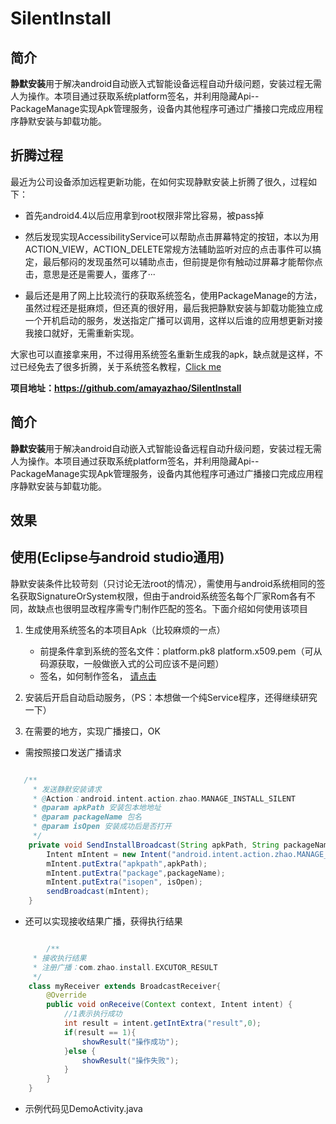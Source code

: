 # SilentInstall


## 简介

**静默安装**用于解决android自动嵌入式智能设备远程自动升级问题，安装过程无需人为操作。本项目通过获取系统platform签名，并利用隐藏Api--PackageManage实现Apk管理服务，设备内其他程序可通过广播接口完成应用程序静默安装与卸载功能。


## 折腾过程

最近为公司设备添加远程更新功能，在如何实现静默安装上折腾了很久，过程如下：

<!-- more -->

* 首先android4.4以后应用拿到root权限非常比容易，被pass掉

* 然后发现实现AccessibilityService可以帮助点击屏幕特定的按钮，本以为用ACTION_VIEW，ACTION_DELETE常规方法辅助监听对应的点击事件可以搞定，最后郁闷的发现虽然可以辅助点击，但前提是你有触动过屏幕才能帮你点击，意思是还是需要人，蛋疼了···

* 最后还是用了网上比较流行的获取系统签名，使用PackageManage的方法，虽然过程还是挺麻烦，但还真的很好用，最后我把静默安装与卸载功能独立成一个开机启动的服务，发送指定广播可以调用，这样以后谁的应用想更新对接我接口就好，无需重新实现。

大家也可以直接拿来用，不过得用系统签名重新生成我的apk，缺点就是这样，不过已经免去了很多折腾，关于系统签名教程，[Click me](http://zhaopengcheng.top/2016/12/03/SystemSigned/)

**项目地址：https://github.com/amayazhao/SilentInstall**

## 简介

**静默安装**用于解决android自动嵌入式智能设备远程自动升级问题，安装过程无需人为操作。本项目通过获取系统platform签名，并利用隐藏Api--PackageManage实现Apk管理服务，设备内其他程序可通过广播接口完成应用程序静默安装与卸载功能。


## 效果


## 使用(Eclipse与android studio通用)

静默安装条件比较苛刻（只讨论无法root的情况），需使用与android系统相同的签名获取SignatureOrSystem权限，但由于android系统签名每个厂家Rom各有不同，故缺点也很明显改程序需专门制作匹配的签名。下面介绍如何使用该项目

1. 生成使用系统签名的本项目Apk（比较麻烦的一点）
    - 前提条件拿到系统的签名文件：platform.pk8 platform.x509.pem（可从码源获取，一般做嵌入式的公司应该不是问题）
    - 签名，如何制作签名， [请点击](http://zhaopengcheng.top/2016/12/03/SystemSigned/)

2. 安装后开启自动启动服务，（PS：本想做一个纯Service程序，还得继续研究一下）

3. 在需要的地方，实现广播接口，OK
- 需按照接口发送广播请求

``` java

   /**
     * 发送静默安装请求
     * @Action：android.intent.action.zhao.MANAGE_INSTALL_SILENT
     * @param apkPath 安装包本地地址
     * @param packageName 包名
     * @param isOpen 安装成功后是否打开
     */
    private void SendInstallBroadcast(String apkPath, String packageName, boolean isOpen){
        Intent mIntent = new Intent("android.intent.action.zhao.MANAGE_INSTALL_SILENT");
        mIntent.putExtra("apkpath",apkPath);
        mIntent.putExtra("package",packageName);
        mIntent.putExtra("isopen", isOpen);
        sendBroadcast(mIntent);
    }

```

- 还可以实现接收结果广播，获得执行结果

``` java

        /**
     * 接收执行结果
     * 注册广播：com.zhao.install.EXCUTOR_RESULT
     */
    class myReceiver extends BroadcastReceiver{
        @Override
        public void onReceive(Context context, Intent intent) {
            //1表示执行成功
            int result = intent.getIntExtra("result",0);
            if(result == 1){
                showResult("操作成功");
            }else {
                showResult("操作失败");
            }
        }
    }
```
- 示例代码见DemoActivity.java
